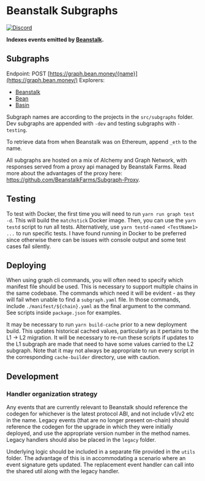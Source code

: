 # Beanstalk Subgraphs

[![Discord][discord-badge]][discord-url]

[discord-badge]: https://img.shields.io/discord/880413392916054098?label=Beanstalk
[discord-url]: https://discord.gg/beanstalk

**Indexes events emitted by [Beanstalk](https://github.com/BeanstalkFarms/Beanstalk).**

## Subgraphs

Endpoint: POST [https://graph.bean.money/{name}](https://graph.bean.money/)
Explorers:

- [Beanstalk](https://graph.bean.money/beanstalk)
- [Bean](https://graph.bean.money/bean)
- [Basin](https://graph.bean.money/basin)

Subgraph names are according to the projects in the `src/subgraphs` folder. Dev subgraphs are appended with `-dev` and testing subgraphs with `-testing`.

To retrieve data from when Beanstalk was on Ethereum, append `_eth` to the name.

All subgraphs are hosted on a mix of Alchemy and Graph Network, with responses served from a proxy api managed by Beanstalk Farms. Read more about the advantages of the proxy here: https://github.com/BeanstalkFarms/Subgraph-Proxy.

## Testing

To test with Docker, the first time you will need to run `yarn run graph test -d`. This will build the `matchstick` Docker image. Then, you can use the `yarn testd` script to run all tests. Alternatively, use `yarn testd-named <TestName1> ...` to run specific tests. I have found running in Docker to be preferred since otherwise there can be issues with console output and some test cases fail silently.

## Deploying

When using graph cli commands, you will often need to specify which manifest file should be used. This is necessary to support multiple chains in the same codebase. The commands which need it will be evident - as they will fail when unable to find a `subgraph.yaml` file. In those commands, include `./manifest/${chain}.yaml` as the final argument to the command. See scripts inside `package.json` for examples.

It may be necessary to run `yarn build-cache` prior to a new deployment build. This updates historical cached values, particularly as it pertains to the L1 -> L2 migration. It will be necessary to re-run these scripts if updates to the L1 subgraph are made that need to have some values carried to the L2 subgraph. Note that it may not always be appropriate to run every script in the corresponding `cache-builder` directory, use with caution.

## Development

### Handler organization strategy

Any events that are currently relevant to Beanstalk should reference the codegen for whichever is the latest protocol ABI, and not include v1/v2 etc in the name. Legacy events (that are no longer present on-chain) should reference the codegen for the upgrade in which they were initially deployed, and use the appropriate version number in the method names. Legacy handlers should also be placed in the `legacy` folder.

Underlying logic should be included in a separate file provided in the `utils` folder. The advantage of this is in accommodating a scenario where an event signature gets updated. The replacement event handler can call into the shared util along with the legacy handler.
